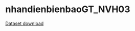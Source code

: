 # nhandienbienbaoGT_NVH03
[Dataset download](https://www.kaggle.com/datasets/meowmeowmeowmeowmeow/gtsrb-german-traffic-sign)
